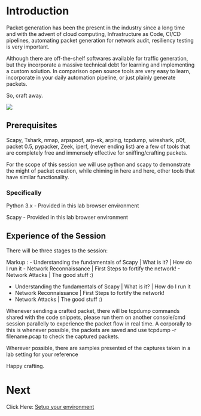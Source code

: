 # Introduction

Packet generation has been the present in the industry since a long time and with the advent of cloud computing, Infrastructure as Code,  CI/CD pipelines, automating packet generation for network audit, resiliency testing is very important.

Although there are off-the-shelf softwares available for traffic generation, but they incorporate a massive technical debt for learning and implementing a custom solution. In comparison open source tools are very easy to learn, incorporate in your daily automation pipeline, or just plainly generate packets.

So, craft away.

![](./images/intro-1.png)

## Prerequisites

Scapy, Tshark, nmap, arpspoof, arp-sk, arping, tcpdump, wireshark, p0f, packet 0.5, pypacker, Zeek, iperf, (never ending list) are a few of tools that are completely free and immensely effective for sniffing/crafting packets.

For the scope of this session we will use python and scapy to demonstrate the might of packet creation, while chiming in here and here, other tools that have similar functionality.

### Specifically

Python 3.x - Provided in this lab browser environment

Scapy - Provided in this lab browser environment 

## Experience of the Session
There will be three stages to the session:

Markup : - Understanding the fundamentals of Scapy | What is it? | How do I run it
		     - Network Reconnaissance | First Steps to fortify the network!
		     - Network Attacks | The good stuff :)
         
* Understanding the fundamentals of Scapy | What is it? | How do I run it
* Network Reconnaissance | First Steps to fortify the network!
* Network Attacks | The good stuff :)

Whenever sending a crafted packet, there will be tcpdump commands shared with the code snippets, please run them on another console/cmd session parallelly to experience the packet flow in real time. A corporally to this is whenever possible, the packets are saved and use tcpdump -r filename.pcap to check the captured packets.

Wherever possible, there are samples presented of the captures taken in a lab setting for your reference
	
Happy crafting.

# Next
Click Here: [Setup your environment](01.5-environment-setup.md)
